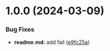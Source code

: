 # 1.0.0 (2024-03-09)


### Bug Fixes

* **readme.md:** add fail ([e9fc25a](https://github.com/inneustroeva/git-extended/commit/e9fc25a1bc911c79e913eb9fd475a9633fac1481))



